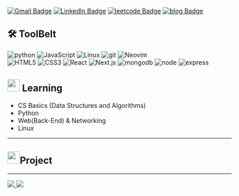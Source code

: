 [![Gmail Badge](https://img.shields.io/badge/Gmail-EA4335?style=for-the-badge&logo=Gmail&logoColor=white&link=mailto:hsh048148@gmail.com)](mailto:hsh048148@gmail.com)
[![LinkedIn Badge](https://img.shields.io/badge/linkedin-0A66C2?style=for-the-badge&logo=linkedin&logoColor=white&link=https://www.linkedin.com/in/eric-whale-4853301ab/)](https://www.linkedin.com/in/eric-whale-4853301ab/)
[![leetcode Badge](https://img.shields.io/badge/leetcode-FEA116?style=for-the-badge&logo=leetcode&logoColor=white&link=https://leetcode.com/hsh048148)](https://leetcode.com/hsh048148)
[![blog Badge](https://img.shields.io/badge/blog-FF4500?style=for-the-badge&logo=next.js&logoColor=white&link=https://leetcode.com/hsh048148)](https://www.ericwhaleblog.com)

<!-- [![Twitter Badge](https://img.shields.io/badge/twitter-1DA1F2?style=for-the-badge&logo=twitter&logoColor=white&link=https://twitter.com/ericthewhale)](https://twitter.com/ericthewhale) -->

<!-- animated emoji: https://www.animatedemojis.com/ -->


<h2>🛠 ToolBelt</h2>

<div style="display: flex, flex-direction: row, align-items: flex-end"> 
  <img alt="python" src="https://img.shields.io/badge/python-3776AB?style=flat-square&logo=python&logoColor=white"/>
  <img alt="JavaScript" src="https://img.shields.io/badge/JavaScript-F7DF1E?style=flat-square&logo=javascript&logoColor=black" />
  <img alt="Linux" src="https://img.shields.io/badge/Linux-222222?style=flat-square&logo=linux&logoColor=white"/>
  <img alt="git" src="https://img.shields.io/badge/-Git-F05032?style=flat-square&logo=git&logoColor=white" />
  <img alt="Neovim" src="https://img.shields.io/badge/Neovim-57A143?style=flat-square&logo=neovim&logoColor=white" />
</div>

<div style="display: flex, flex-direction: row"> 
  <img alt="HTML5" src="https://img.shields.io/badge/HTML5-E34F26?style=flat-square&logo=html5&logoColor=white"/>
  <img alt="CSS3" src="https://img.shields.io/badge/CSS3-1572B6?style=flat-square&logo=css3&logoColor=white"/>
  <img alt="React" src="https://img.shields.io/badge/React-61DAFB?style=flat-square&logo=react&logoColor=white"/>
  <img alt="Next.js" src="https://img.shields.io/badge/Next.js-000000?style=flat-square&logo=next.js&logoColor=white"/>
  <img alt="mongodb" src="https://img.shields.io/badge/mongodb-47A248?style=flat-square&logo=mongodb&logoColor=white"/>
  <img alt="node" src="https://img.shields.io/badge/nodejs-339933?style=flat-square&logo=node.js&logoColor=white"/>
  <img alt="express" src="https://img.shields.io/badge/express-ffffff?style=flat-square&logo=express&logoColor=black"/>
  <!--  <img alt="TypeScript" src="https://img.shields.io/badge/TypeScript-007ACC?style=flat-square&logo=typescript&logoColor=white" /> -->
  <!--  <img alt="GraphQL" src="https://img.shields.io/badge/-GraphQL-E10098?style=flat-square&logo=graphql&logoColor=white" /> -->
</div>
<!-- https://simpleicons.org/  & https://shields.io/ -->

<h2><img src="https://meritt-gifs.s3-us-west-1.amazonaws.com/nerd-life/matrix.gif" width="28"/> Learning</h2>

* CS Basics (Data Structures and Algorithms)
* Python
* Web(Back-End) & Networking
* Linux

---

<h2><img src="https://meritt-gifs.s3.us-west-1.amazonaws.com/giphy/giphy-diamond.gif" width="28"/>Project</h2>

<!--
* <a href=""> Project Name : Description </a>
* <a href=""> Project Name : Description </a>
* <a href=""> Project Name : Description </a>
-->

---

<a href="https://github.com/eric8979">
  <img src="https://github-readme-stats.vercel.app/api?username=eric8979&theme=gruvbox&show_icons=true"/>
</a>

<a href="https://github.com/anuraghazra/github-readme-stats">
  <img src="https://github-readme-stats.vercel.app/api/top-langs/?username=anuraghazra&layout=compact"/>
</a>



<!--
THINK TO ADD...

[![Youtube Badge](https://img.shields.io/badge/YouTube_Channel-FF0000?style=for-the-badge&logo=youtube&logoColor=white&link=https://www.youtube.com/channel/UCEb4WYnanZcA-1KzBIDxLZA)](https://www.youtube.com/channel/UCEb4WYnanZcA-1KzBIDxLZA)
<img src="https://img.shields.io/youtube/channel/subscribers/UCEb4WYnanZcA-1KzBIDxLZA?style=social"/>

Self Updating! (https://medium.com/swlh/how-to-create-a-self-updating-readme-md-for-your-github-profile-f8b05744ca91)
- latest 3~5 blog posts on here updated real time
- latest open source projects on here

-->



